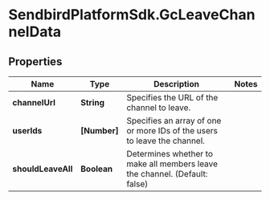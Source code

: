 # SendbirdPlatformSdk.GcLeaveChannelData

## Properties

Name | Type | Description | Notes
------------ | ------------- | ------------- | -------------
**channelUrl** | **String** | Specifies the URL of the channel to leave. | 
**userIds** | **[Number]** | Specifies an array of one or more IDs of the users to leave the channel. | 
**shouldLeaveAll** | **Boolean** | Determines whether to make all members leave the channel. (Default: false) | 


